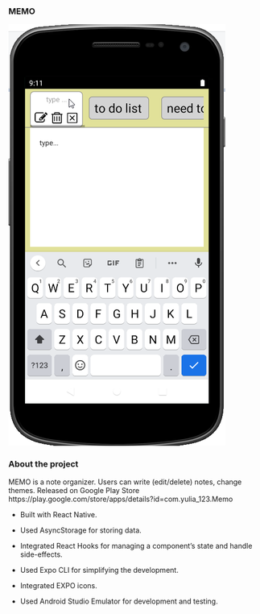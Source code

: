 <h3>MEMO</h3>

<img src="./Photo.png"></img>

<h3>About the project</h3>

<p> MEMO is a note organizer. Users can write (edit/delete) notes, change themes.
 Released on Google Play Store https://play.google.com/store/apps/details?id=com.yulia_123.Memo </p>

- Built with React Native.

- Used AsyncStorage for storing data.

- Integrated React Hooks for managing a component’s state and handle side-effects.

- Used Expo CLI for simplifying the development.

- Integrated EXPO icons.

- Used Android Studio Emulator for development and testing.

